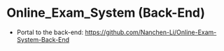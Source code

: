 # Online_Exam_System (Back-End)


+ Portal to the back-end: https://github.com/Nanchen-Li/Online-Exam-System-Back-End
